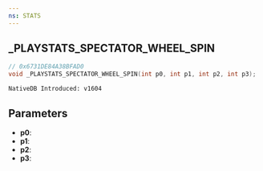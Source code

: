 ```yaml
---
ns: STATS
---
```

## _PLAYSTATS_SPECTATOR_WHEEL_SPIN

```c
// 0x6731DE84A38BFAD0
void _PLAYSTATS_SPECTATOR_WHEEL_SPIN(int p0, int p1, int p2, int p3);
```

```
NativeDB Introduced: v1604
```

## Parameters
* **p0**:
* **p1**:
* **p2**:
* **p3**:
